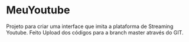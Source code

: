# MeuYoutube
Projeto para criar uma interface que imita a plataforma de Streaming Youtube.
Feito Upload dos códigos para a branch master através do GIT.
